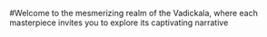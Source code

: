 #Welcome to the mesmerizing realm of the Vadickala, where each masterpiece invites you to explore its captivating narrative
